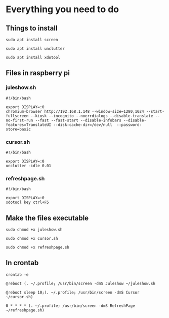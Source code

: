 # Everything you need to do

## Things to install

```
sudo apt install screen
```
```
sudo apt install unclutter
```
```
sudo apt install xdotool
```

## Files in raspberry pi
### juleshow.sh

```
#!/bin/bash

export DISPLAY=:0
chromium-browser http://192.168.1.148 --window-size=1280,1024 --start-fullscreen --kiosk --incognito --noerrdialogs --disable-translate --no-first-run --fast --fast-start --disable-infobars --disable-features=TranslateUI --disk-cache-dir=/dev/null  --password-store=basic
```


### cursor.sh

```
#!/bin/bash

export DISPLAY=:0
unclutter -idle 0.01
```


### refreshpage.sh

```
#!/bin/bash

export DISPLAY=:0
xdotool key ctrl+F5
```

## Make the files executable

```
sudo chmod +x juleshow.sh
```
```
sudo chmod +x cursor.sh
```
```
sudo chmod +x refreshpage.sh
```

## In crontab
```
crontab -e
```
```
@reboot (. ~/.profile; /usr/bin/screen -dmS Juleshow ~/juleshow.sh
```
```
@reboot sleep 10;(. ~/.profile; /usr/bin/screen -dmS Cursor ~/cursor.sh)
```
```
0 * * * * (. ~/.profile; /usr/bin/screen -dmS RefreshPage ~/refreshpage.sh)
```
